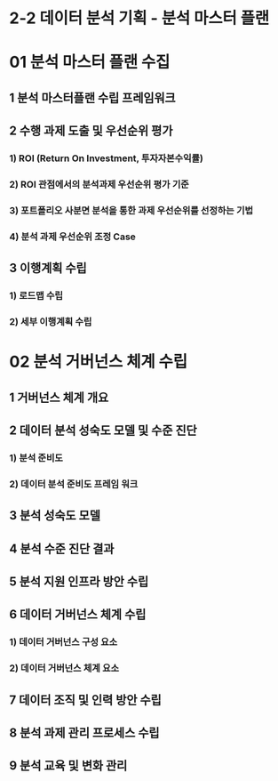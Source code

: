 # 2-2 데이터 분석 기획 - 분석 마스터 플랜



# 01 분석 마스터 플랜 수집



## 1 분석 마스터플랜 수립 프레임워크



## 2 수행 과제 도출 및 우선순위 평가



### 1) ROI (Return On Investment, 투자자본수익률)



### 2) ROI 관점에서의 분석과제 우선순위 평가 기준



### 3) 포트폴리오 사분면 분석을 통한 과제 우선순위를 선정하는 기법



### 4) 분석 과제 우선순위 조정 Case



## 3 이행계획 수립

### 1) 로드맵 수립

### 2) 세부 이행계획 수립



# 02 분석 거버넌스 체계 수립

## 1 거버넌스 체계 개요

## 2 데이터 분석 성숙도 모델 및 수준 진단

### 1) 분석 준비도

### 2) 데이터 분석 준비도 프레임 워크

## 3 분석 성숙도 모델



## 4 분석 수준 진단 결과



## 5 분석 지원 인프라 방안 수립



## 6 데이터 거버넌스 체계 수립

### 1) 데이터 거버넌스 구성 요소

### 2) 데이터 거버넌스 체계 요소



## 7 데이터 조직 및 인력 방안 수립



## 8 분석 과제 관리 프로세스 수립



## 9 분석 교육 및 변화 관리

